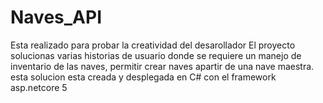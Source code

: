 # Naves_API
Esta realizado para probar la creatividad del desarollador
El proyecto solucionas varias historias de usuario donde se requiere un manejo de inventario de las naves, permitir crear naves apartir de una nave maestra.
esta solucion esta creada y desplegada en C# con el framework asp.netcore 5

